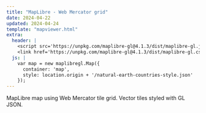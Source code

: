 ```yaml
---
title: "MapLibre - Web Mercator grid"
date: 2024-04-22
updated: 2024-04-24
template: "mapviewer.html"
extra:
  header: |
    <script src='https://unpkg.com/maplibre-gl@4.1.3/dist/maplibre-gl.js'></script>
    <link href='https://unpkg.com/maplibre-gl@4.1.3/dist/maplibre-gl.css' rel='stylesheet' />
  js: |
    var map = new maplibregl.Map({
      container: 'map',
      style: location.origin + '/natural-earth-countries-style.json'
    });
---
```


MapLibre map using Web Mercator tile grid. Vector tiles styled with GL JSON.
